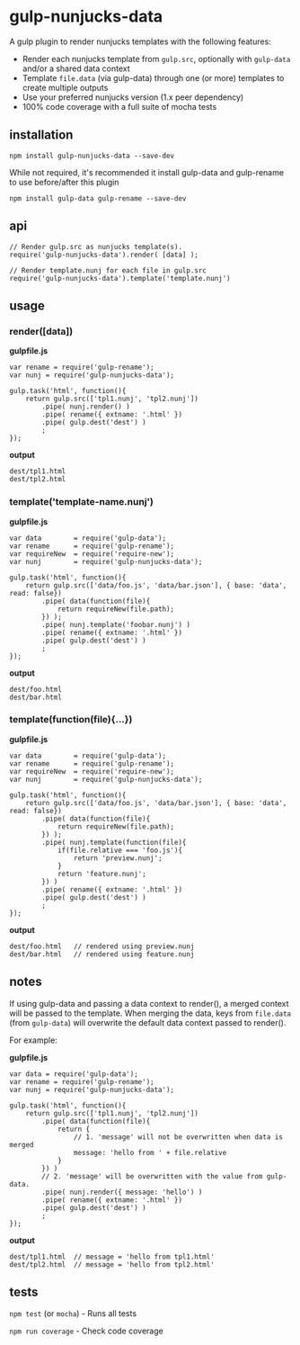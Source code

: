 # gulp-nunjucks-data

A gulp plugin to render nunjucks templates with the following features:

- Render each nunjucks template from `gulp.src`, optionally with `gulp-data` and/or a shared data context
- Template `file.data` (via gulp-data) through one (or more) templates to create multiple outputs
- Use your preferred nunjucks version (1.x peer dependency) 
- 100% code coverage with a full suite of mocha tests


## installation

`npm install gulp-nunjucks-data --save-dev`

While not required, it's recommended it install gulp-data and gulp-rename to use before/after this plugin

`npm install gulp-data gulp-rename --save-dev` 


## api

```
// Render gulp.src as nunjucks template(s).
require('gulp-nunjucks-data').render( [data] );
```

```
// Render template.nunj for each file in gulp.src
require('gulp-nunjucks-data').template('template.nunj')
```


## usage

### render([data])

**gulpfile.js**

```
var rename = require('gulp-rename');
var nunj = require('gulp-nunjucks-data');

gulp.task('html', function(){
    return gulp.src(['tpl1.nunj', 'tpl2.nunj'])
        .pipe( nunj.render() )
        .pipe( rename({ extname: '.html' })
        .pipe( gulp.dest('dest') )
        ;
});
```

**output**
```
dest/tpl1.html
dest/tpl2.html
```

### template('template-name.nunj')

**gulpfile.js**
```
var data        = require('gulp-data');
var rename      = require('gulp-rename');
var requireNew  = require('require-new');
var nunj        = require('gulp-nunjucks-data');

gulp.task('html', function(){
    return gulp.src(['data/foo.js', 'data/bar.json'], { base: 'data', read: false})
        .pipe( data(function(file){
            return requireNew(file.path);
        }) );
        .pipe( nunj.template('foobar.nunj') )
        .pipe( rename({ extname: '.html' })
        .pipe( gulp.dest('dest') )
        ;
});
```
**output**
```
dest/foo.html
dest/bar.html
```

### template(function(file){...})
**gulpfile.js**
```
var data        = require('gulp-data');
var rename      = require('gulp-rename');
var requireNew  = require('require-new');
var nunj        = require('gulp-nunjucks-data');

gulp.task('html', function(){
    return gulp.src(['data/foo.js', 'data/bar.json'], { base: 'data', read: false})
        .pipe( data(function(file){
            return requireNew(file.path);
        }) );
        .pipe( nunj.template(function(file){
            if(file.relative === 'foo.js'){
                return 'preview.nunj';
            }
            return 'feature.nunj';
        }) )
        .pipe( rename({ extname: '.html' })
        .pipe( gulp.dest('dest') )
        ;
});
```
**output**
```
dest/foo.html   // rendered using preview.nunj
dest/bar.html   // rendered using feature.nunj
```

## notes

If using gulp-data and passing a data context to render(), a merged context will be passed to the template.
When merging the data, keys from `file.data` (from `gulp-data`) will overwrite the default data context passed to 
render().
  
For example:

**gulpfile.js**

```
var data = require('gulp-data');
var rename = require('gulp-rename');
var nunj = require('gulp-nunjucks-data');

gulp.task('html', function(){
    return gulp.src(['tpl1.nunj', 'tpl2.nunj'])
        .pipe( data(function(file){
            return {
                // 1. 'message' will not be overwritten when data is merged  
                message: 'hello from ' + file.relative
            }
        }) )
        // 2. 'message' will be overwritten with the value from gulp-data.
        .pipe( nunj.render({ message: 'hello') )
        .pipe( rename({ extname: '.html' })
        .pipe( gulp.dest('dest') )
        ;
});
```

**output**
```
dest/tpl1.html  // message = 'hello from tpl1.html'
dest/tpl2.html  // message = 'hello from tpl2.html'
```


## tests

`npm test` (or `mocha`) - Runs all tests

`npm run coverage` - Check code coverage
